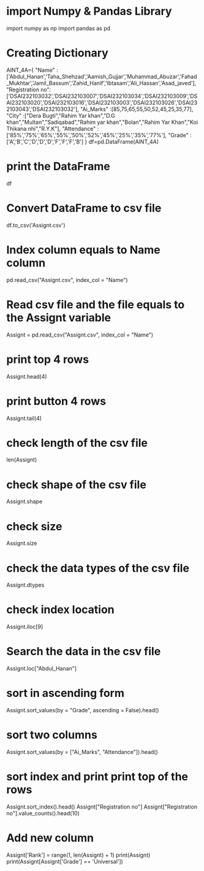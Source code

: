 # import Numpy & Pandas Library
import numpy as np
import pandas as pd
# Creating Dictionary
AINT_4A={
    "Name"           :['Abdul_Hanan','Taha_Shehzad','Aamish_Gujjar','Muhammad_Abuzar','Fahad_Mukhtar','Jamil_Bassum','Zahid_Hanif','Ibtasam','Ali_Hassan','Asad_javed'],
    "Registration no": 
          ['DSAI232103032','DSAI232103007','DSAI232103034','DSAI232103009','DSAI232103020','DSAI232103016','DSAI232103003','DSAI232103026','DSAI232103043','DSAI232103032'],
    "Ai_Marks"       :[85,75,65,55,50,52,45,25,35,77],
    "City"           :["Dera Bugti","Rahim Yar khan","D.G khan","Multan","Sadiqabad","Rahim yar khan","Bolan","Rahim Yar Khan","Koi Thikana nhi","R.Y.K"],
    "Attendance"     :['85%','75%','65%','55%','50%','52%','45%','25%','35%','77%'],
    "Grade"          :['A','B','C','D','D','D','F','F','F','B']
}
df=pd.DataFrame(AINT_4A)
# print the DataFrame
df
# Convert DataFrame to csv file
df.to_csv('Assignt.csv')
# Index column equals to Name column
pd.read_csv("Assignt.csv", index_col = "Name")
# Read csv file and the file equals to the Assignt variable
Assignt = pd.read_csv("Assignt.csv", index_col = "Name")
# print top 4 rows
Assignt.head(4)
# print button 4 rows
Assignt.tail(4)
# check length of the csv file
len(Assignt)
# check shape of the csv file
Assignt.shape
# check size
Assignt.size
# check the data types of the csv file
Assignt.dtypes
# check index location
Assignt.iloc[9]
# Search the data in the csv file
Assignt.loc["Abdul_Hanan"]
# sort in ascending form
Assignt.sort_values(by = "Grade", ascending = False).head()
# sort two columns
Assignt.sort_values(by = ["Ai_Marks", "Attendance"]).head()
# sort index and print print top of the rows
Assignt.sort_index().head()
Assignt["Registration no"]
Assignt["Registration no"].value_counts().head(10)
# Add new column 
Assignt['Rank'] = range(1, len(Assignt) + 1)
print(Assignt)
print(Assignt[Assignt['Grade'] == 'Universal'])


